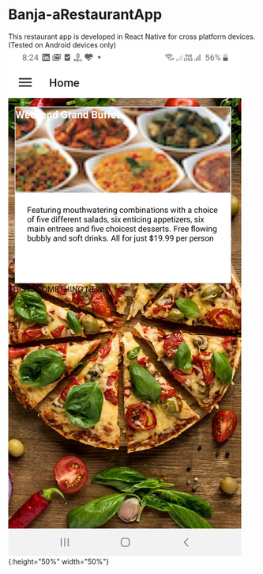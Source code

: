 # Banja-aRestaurantApp
This restaurant app is developed in React Native for cross platform devices. (Tested on Android devices only)
![homescreen](https://raw.githubusercontent.com/aashishwastaken/Banja-aRestaurantApp/main/Screenshots/banja2.jpg){:height="50%" width="50%"}
